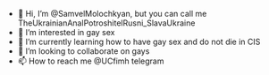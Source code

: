 - 👋 Hi, I’m @SamvelMolochkyan, but you can call me TheUkrainianAnalPotroshitelRusni_SlavaUkraine
- 👀 I’m interested in gay sex
- 🌱 I’m currently learning how to have gay sex and do not die in CIS
- 💞️ I’m looking to collaborate on gays
- 📫 How to reach me @UCfimh telegram

<!---
SamvelMolochkyan/SamvelMolochkyan is a ✨ special ✨ repository because its `README.md` (this file) appears on your GitHub profile.
You can click the Preview link to take a look at your changes.
--->
